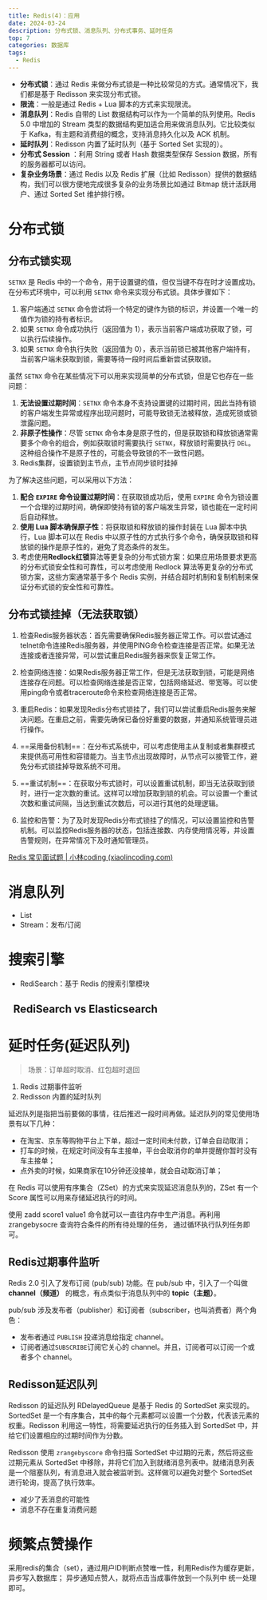 ```yaml
---
title: Redis(4)：应用
date: 2024-03-24
description: 分布式锁、消息队列、分布式事务、延时任务
top: 7
categories: 数据库
tags:
  - Redis
---
```

- **分布式锁**：通过 Redis 来做分布式锁是一种比较常见的方式。通常情况下，我们都是基于 Redisson 来实现分布式锁。
- **限流**：一般是通过 Redis + Lua 脚本的方式来实现限流。
- **消息队列**：Redis 自带的 List 数据结构可以作为一个简单的队列使用。Redis 5.0 中增加的 Stream 类型的数据结构更加适合用来做消息队列。它比较类似于 Kafka，有主题和消费组的概念，支持消息持久化以及 ACK 机制。
- **延时队列**：Redisson 内置了延时队列（基于 Sorted Set 实现的）。
- **分布式 Session** ：利用 String 或者 Hash 数据类型保存 Session 数据，所有的服务器都可以访问。
- **复杂业务场景**：通过 Redis 以及 Redis 扩展（比如 Redisson）提供的数据结构，我们可以很方便地完成很多复杂的业务场景比如通过 Bitmap 统计活跃用户、通过 Sorted Set 维护排行榜。

# 分布式锁
## 分布式锁实现
`SETNX` 是 Redis 中的一个命令，用于设置键的值，但仅当键不存在时才设置成功。在分布式环境中，可以利用 `SETNX` 命令来实现分布式锁。具体步骤如下：

1. 客户端通过 `SETNX` 命令尝试将一个特定的键作为锁的标识，并设置一个唯一的值作为锁的持有者标识。
2. 如果 `SETNX` 命令成功执行（返回值为 1），表示当前客户端成功获取了锁，可以执行后续操作。
3. 如果 `SETNX` 命令执行失败（返回值为 0），表示当前锁已被其他客户端持有，当前客户端未获取到锁，需要等待一段时间后重新尝试获取锁。

虽然 `SETNX` 命令在某些情况下可以用来实现简单的分布式锁，但是它也存在一些问题：

1. **无法设置过期时间**：`SETNX` 命令本身不支持设置键的过期时间，因此当持有锁的客户端发生异常或程序出现问题时，可能导致锁无法被释放，造成死锁或锁泄露问题。
2. **非原子性操作**：尽管 `SETNX` 命令本身是原子性的，但是获取锁和释放锁通常需要多个命令的组合，例如获取锁时需要执行 `SETNX`，释放锁时需要执行 `DEL`。这种组合操作不是原子性的，可能会导致锁的不一致性问题。
3. Redis集群，设置锁到主节点，主节点同步锁时挂掉


为了解决这些问题，可以采用以下方法：

1. **配合 `EXPIRE` 命令设置过期时间**：在获取锁成功后，使用 `EXPIRE` 命令为锁设置一个合理的过期时间，确保即使持有锁的客户端发生异常，锁也能在一定时间后自动释放。
2. **使用 Lua 脚本确保原子性**：将获取锁和释放锁的操作封装在 Lua 脚本中执行，Lua 脚本可以在 Redis 中以原子性的方式执行多个命令，确保获取锁和释放锁的操作是原子性的，避免了竞态条件的发生。
3. 考虑使用**Redlock红锁**算法等更复杂的分布式锁方案：如果应用场景要求更高的分布式锁安全性和可靠性，可以考虑使用 Redlock 算法等更复杂的分布式锁方案，这些方案通常基于多个 Redis 实例，并结合超时机制和复制机制来保证分布式锁的安全性和可靠性。

  

## 分布式锁挂掉（无法获取锁）
1. 检查Redis服务器状态：首先需要确保Redis服务器正常工作。可以尝试通过telnet命令连接Redis服务器，并使用PING命令检查连接是否正常。如果无法连接或者连接异常，可以尝试重启Redis服务器来恢复正常工作。
    
2. 检查网络连接：如果Redis服务器正常工作，但是无法获取到锁，可能是网络连接存在问题。可以检查网络连接是否正常，包括网络延迟、带宽等。可以使用ping命令或者traceroute命令来检查网络连接是否正常。

3. 重启Redis：如果发现Redis分布式锁挂了，我们可以尝试重启Redis服务来解决问题。在重启之前，需要先确保已备份好重要的数据，并通知系统管理员进行操作。
    
4. ==采用备份机制==：在分布式系统中，可以考虑使用主从复制或者集群模式来提供高可用性和容错能力。当主节点出现故障时，从节点可以接管工作，避免分布式锁挂掉导致系统不可用。

5. ==重试机制==：在获取分布式锁时，可以设置重试机制，即当无法获取到锁时，进行一定次数的重试。这样可以增加获取到锁的机会。可以设置一个重试次数和重试间隔，当达到重试次数后，可以进行其他的处理逻辑。

6. 监控和告警：为了及时发现Redis分布式锁挂了的情况，可以设置监控和告警机制。可以监控Redis服务器的状态，包括连接数、内存使用情况等，并设置告警规则，在异常情况下及时通知管理员。


[Redis 常见面试题 | 小林coding (xiaolincoding.com)](https://xiaolincoding.com/redis/base/redis_interview.html#%E5%A6%82%E4%BD%95%E7%94%A8-redis-%E5%AE%9E%E7%8E%B0%E5%88%86%E5%B8%83%E5%BC%8F%E9%94%81%E7%9A%84)

# 消息队列

- List
- Stream：发布/订阅

# 搜索引擎

- RediSearch：基于 Redis 的搜索引擎模块

##   RediSearch vs Elasticsearch

# 延时任务(延迟队列)
>场景：订单超时取消、红包超时退回

1. Redis 过期事件监听
2. Redisson 内置的延时队列

延迟队列是指把当前要做的事情，往后推迟一段时间再做。延迟队列的常见使用场景有以下几种：

- 在淘宝、京东等购物平台上下单，超过一定时间未付款，订单会自动取消；
- 打车的时候，在规定时间没有车主接单，平台会取消你的单并提醒你暂时没有车主接单；
- 点外卖的时候，如果商家在10分钟还没接单，就会自动取消订单；

在 Redis 可以使用有序集合（ZSet）的方式来实现延迟消息队列的，ZSet 有一个 Score 属性可以用来存储延迟执行的时间。

使用 zadd score1 value1 命令就可以一直往内存中生产消息。再利用 zrangebysocre 查询符合条件的所有待处理的任务， 通过循环执行队列任务即可。


## Redis过期事件监听
Redis 2.0 引入了发布订阅 (pub/sub) 功能。在 pub/sub 中，引入了一个叫做 **channel（频道）** 的概念，有点类似于消息队列中的 **topic（主题）**。

pub/sub 涉及发布者（publisher）和订阅者（subscriber，也叫消费者）两个角色：

- 发布者通过 `PUBLISH` 投递消息给指定 channel。
- 订阅者通过`SUBSCRIBE`订阅它关心的 channel。并且，订阅者可以订阅一个或者多个 channel。
## Redisson延迟队列
Redisson 的延迟队列 RDelayedQueue 是基于 Redis 的 SortedSet 来实现的。SortedSet 是一个有序集合，其中的每个元素都可以设置一个分数，代表该元素的权重。Redisson 利用这一特性，将需要延迟执行的任务插入到 SortedSet 中，并给它们设置相应的过期时间作为分数。

Redisson 使用 `zrangebyscore` 命令扫描 SortedSet 中过期的元素，然后将这些过期元素从 SortedSet 中移除，并将它们加入到就绪消息列表中。就绪消息列表是一个阻塞队列，有消息进入就会被监听到。这样做可以避免对整个 SortedSet 进行轮询，提高了执行效率。

- 减少了丢消息的可能性
- 消息不存在重复消费问题






# 频繁点赞操作
采用redis的集合（set），通过用户ID判断点赞唯一性，利用Redis作为缓存更新，异步写入数据库；
异步通知点赞人，就将点击当成事件放到一个队列中 统一处理即可。